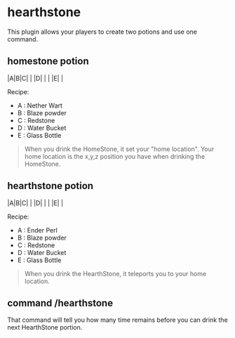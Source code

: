 # hearthstone

This plugin allows your players to create two potions and use one command.

## homestone potion

|A|B|C|
| |D| |
| |E| |

Recipe:
* A : Nether Wart
* B : Blaze powder
* C : Redstone
* D : Water Bucket
* E : Glass Bottle

> When you drink the HomeStone, it set your "home location". Your home location is the x,y,z position you have when drinking the HomeStone.

## hearthstone potion

|A|B|C|
| |D| |
| |E| |

Recipe:
* A : Ender Perl
* B : Blaze powder
* C : Redstone
* D : Water Bucket
* E : Glass Bottle

> When you drink the HearthStone, it teleports you to your home location.

## command /hearthstone

That command will tell you how many time remains before you can drink the next HearthStone portion.
